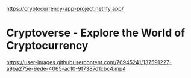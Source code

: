 https://cryptocurrency-app-project.netlify.app/

# Cryptoverse - Explore the World of Cryptocurrency







https://user-images.githubusercontent.com/76945241/137591227-a9ba275e-9ede-4065-ac10-9f7387d1cbc4.mp4

